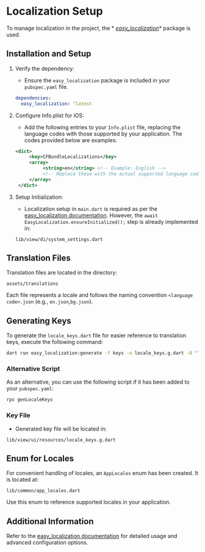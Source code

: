 # Localization Setup

To manage localization in the project, the *
*[easy_localization](https://pub.dev/packages/easy_localization)** package is used.

## Installation and Setup

1. Verify the dependency:

   - Ensure the `easy_localization` package is included in your `pubspec.yaml` file.

   ```yaml
   dependencies:
     easy_localization: ^latest
   ```

2. Configure Info.plist for iOS:

   - Add the following entries to your `Info.plist` file, replacing the language codes with those
   supported by your application. The codes provided below are examples:

   ```xml
   <dict>
        <key>CFBundleLocalizations</key>
        <array>
             <string>en</string> <!-- Example: English -->
             <!-- Replace these with the actual supported language codes -->
        </array>
    </dict>
   ```

3. Setup Initialization:

   - Localization setup in `main.dart` is required as per
   the [easy_localization documentation](https://pub.dev/packages/easy_localization#-installing-tab-).
   However, the `await EasyLocalization.ensureInitialized();` step is already implemented in:

   ```
   lib/view/di/system_settings.dart
   ```

## Translation Files

Translation files are located in the directory:

```
assets/translations
```

Each file represents a locale and follows the naming convention `<language code>.json` (e.g.,
`en.json`,`bg.json`).

## Generating Keys

To generate the `locale_keys.dart` file for easier reference to translation keys, execute the
following command:

```bash
dart run easy_localization:generate -f keys -o locale_keys.g.dart -O "lib/view/ui/resources" -S "assets/translations"
```

### Alternative Script

As an alternative, you can use the following script if it has been added to your `pubspec.yaml`:

```bash
rps genLocaleKeys
```

### Key File

- Generated key file will be located in:

```
lib/view/ui/resources/locale_keys.g.dart
```

## Enum for Locales

For convenient handling of locales, an `AppLocales` enum has been created. It is located at:

```
lib/common/app_locales.dart
```

Use this enum to reference supported locales in your application.

## Additional Information

Refer to the [easy_localization documentation](https://pub.dev/packages/easy_localization) for
detailed usage and advanced configuration options.

